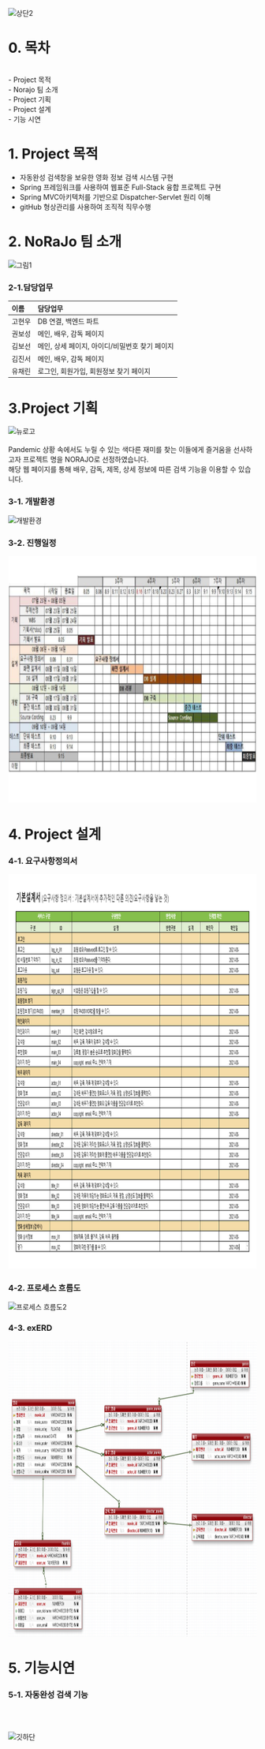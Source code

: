 ![상단2](https://user-images.githubusercontent.com/89445560/133356771-5870fc1c-efc1-4a8f-b815-12b341659c30.png)
# 0. 목차
<br>
- Project 목적
<br>
- Norajo 팀 소개
<br>
- Project 기획
<br>
- Project 설계
<br>
- 기능 시연
   
# 1. Project 목적  

*  자동완성 검색창을 보유한 영화 정보 검색 시스템 구현
*  Spring 프레임워크를 사용하여 웹표준 Full-Stack 융합 프로젝트 구현 
*  Spring MVC아키텍처를 기반으로 Dispatcher-Servlet 원리 이해
*  gitHub 형상관리를 사용하여 조직적 직무수행


# 2. NoRaJo 팀 소개 
![그림1](https://user-images.githubusercontent.com/89445560/133225509-20b94109-a69f-4497-86e2-c666c3870fd6.png)

### 2-1.담당업무 
|이름|담당업무|
|:-------|:-------|
|고현우| DB 연결, 백엔드 파트 |  
|권보성| 메인, 배우, 감독 페이지 |
|김보선| 메인, 상세 페이지, 아이디/비밀번호 찾기 페이지 |
|김진서| 메인, 배우, 감독 페이지|
|유채린| 로그인, 회원가입, 회원정보 찾기 페이지 |


# 3.Project  기획

![뉴로고](https://user-images.githubusercontent.com/89445560/134839446-67af4fc3-dba4-4cb9-9de9-e5c929f9f7e9.png)
<br>
<br>
  Pandemic 상황 속에서도 누릴 수 있는 색다른 재미를 찾는 이들에게 즐거움을 선사하고자 프로젝트 명을 NORAJO로 선정하였습니다.
 <br>
 해당 웹 페이지를 통해 배우, 감독, 제목, 상세 정보에 따른 검색 기능을 이용할 수 있습니다. 

### 3-1. 개발환경
![개발환경](https://user-images.githubusercontent.com/89445560/133253336-a21b9436-1b65-4e96-9c47-a0d80931feb4.png)

### 3-2. 진행일정
<img src="https://github.com/hykim-king/NORAJO/blob/35d68961a0a7b8160ef2b2d16fcf4ca0cd2bb5ee/WBS.PNG" width="1000px" height="500px"></img>


# 4. Project 설계
### 4-1. 요구사항정의서
<img src="https://github.com/hykim-king/NORAJO/blob/0b16de8f8bec4a669caa11313a9512f12ddfd5ba/%EC%9A%94%EA%B5%AC%EC%82%AC%ED%95%AD%EC%A0%95%EC%9D%98%EC%84%9C(0927).PNG" width="1000px" height="800px"></img>

### 4-2. 프로세스 흐름도
![프로세스 흐름도2](https://user-images.githubusercontent.com/89445560/133357543-3115fe62-9b40-4c5b-8505-f09f43353d28.JPG)

### 4-3. exERD
<img src="https://github.com/hykim-king/NORAJO/blob/35d68961a0a7b8160ef2b2d16fcf4ca0cd2bb5ee/exERD.PNG" width="1000px" height="600px"></img>


# 5. 기능시연
### 5-1. 자동완성 검색 기능

<br>
<br>


![깃하단](https://user-images.githubusercontent.com/89445560/133356854-a720ff4d-84d1-40da-ab70-42f65b26b626.png)
